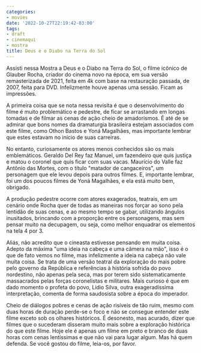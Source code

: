 ```yaml
---
categories:
- movies
date: '2022-10-27T22:19:42-03:00'
tags:
- draft
- cinemaqui
- mostra
title: Deus e o Diabo na Terra do Sol
---
```


Assisti nessa Mostra a Deus e o Diabo na Terra do Sol, o filme icônico de Glauber Rocha, criador do cinema novo na época, em sua versão remasterizada de 2021, feita em 4k com base na restauração passada, de 2007, feita para DVD. Infelizmente houve apenas uma sessão. Ficam as impressões.

A primeira coisa que se nota nessa revisita é que o desenvolvimento do filme é muito problemático e pedestre, de ficar se arrastando em longas tomadas e de filmar as cenas de ação cheio de amadorismos. É até de se admirar que bons nomes da dramaturgia brasileira estejam associados com este filme, como Othon Bastos e Yoná Magalhães, mas importante lembrar que estes estavam no início de suas carreiras. 

No entanto, curiosamente os atores menos conhecidos são os mais emblemáticos. Geraldo Del Rey faz Manuel, um fazendeiro que quis justiça e matou o coronel que quis ficar com suas vacas. Maurício do Valle faz Antônio das Mortes, com o título "matador de cangaceiros", um personagem que ele levou depois para outros filmes. E, importante lembrar, foi um dos poucos filmes de Yoná Magalhães, e ela está muito bem, obrigado.

A produção pedestre ocorre com atores exagerados, teatrais, em um cenário onde Rocha quer de todas as maneiras nos forçar ao sono pela lentidão de suas cenas, e ao mesmo tempo se gabar, utilizando ângulos inusitados, brincando com a proporção entre os personagens, mas sem pensar muito na decupagem, ou seja, como melhor enquadrar os elementos na tela 4 por 3.

Aliás, não acredito que o cineasta estivesse pensando em muita coisa. Adepto da máxima "uma ideia na cabeça e uma câmera na mão", isso é o que de fato vemos no filme, mas infelizmente a ideia na cabeça não vale muita coisa. Se trata de uma versão teatral da exploração do mais pobre pelo governo da República e referências à história sofrida do povo nordestino, não apenas pela seca, mas por terem sido sistematicamente massacrados pelas forças coronelistas e militares. Mais curioso é que em dado momento o profeta do povo, Lidio Silva, outra exageradíssima interpretação, comenta de forma saudosista sobre a época do imperador.

Cheio de diálogos pobres e cenas de ação risíveis de tão ruim, mesmo com duas horas de duração perde-se o foco e não se consegue entender este filme exceto sob os olhares históricos. É desonesto, mas acurado, dizer que filmes que o sucederam disseram muito mais sobre a exploração histórica do que este filme. Hoje ele é apenas um filme em preto e branco de duas horas com cenas lentíssimas e que não vai para lugar algum. Mas há quem defenda. Se você gostou do filme, leia-os, por favor.
